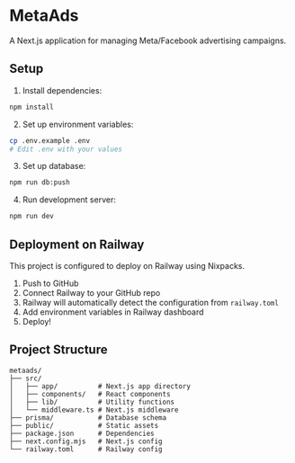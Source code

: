 # MetaAds

A Next.js application for managing Meta/Facebook advertising campaigns.

## Setup

1. Install dependencies:
```bash
npm install
```

2. Set up environment variables:
```bash
cp .env.example .env
# Edit .env with your values
```

3. Set up database:
```bash
npm run db:push
```

4. Run development server:
```bash
npm run dev
```

## Deployment on Railway

This project is configured to deploy on Railway using Nixpacks.

1. Push to GitHub
2. Connect Railway to your GitHub repo
3. Railway will automatically detect the configuration from `railway.toml`
4. Add environment variables in Railway dashboard
5. Deploy!

## Project Structure

```
metaads/
├── src/
│   ├── app/          # Next.js app directory
│   ├── components/   # React components
│   ├── lib/          # Utility functions
│   └── middleware.ts # Next.js middleware
├── prisma/           # Database schema
├── public/           # Static assets
├── package.json      # Dependencies
├── next.config.mjs   # Next.js config
└── railway.toml      # Railway config
```